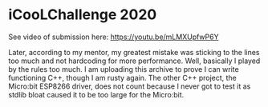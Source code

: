 # iCooLChallenge 2020

See video of submission here: <https://youtu.be/mLMXUpfwP6Y>

Later, according to my mentor, my greatest mistake was sticking to the lines too much and not hardcoding for more performance. Well, basically I played by the rules too much. I am uploading this archive to prove I can write functioning C++, though I am rusty again. The other C++ project, the Micro:bit ESP8266 driver, does not count because I never got to test it as stdlib bloat caused it to be too large for the Micro:bit.
